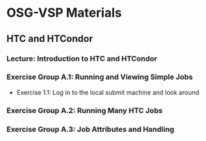 # OSG-VSP Materials

## HTC and HTCondor

### Lecture: Introduction to HTC and HTCondor

### Exercise Group A.1: Running and Viewing Simple Jobs

- Exercise 1.1: Log in to the local submit machine and look around

### Exercise Group A.2: Running Many HTC Jobs

### Exercise Group A.3: Job Attributes and Handling

